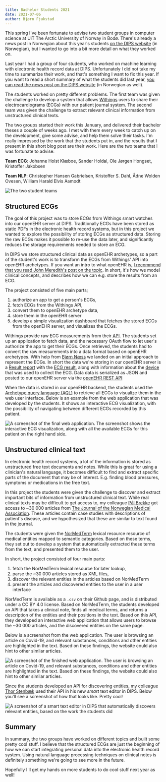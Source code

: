 ```yaml
---
title: Bachelor Students 2021
date: 2021-07-06
author: Bjørn Fjukstad
---
```


This spring I've been fortunate to advise two student groups in computer science
at UiT The Arctic University of Norway in Bodø.  There's already a news post in
Norwegian about this year's students [on the DIPS
website](https://www.dips.com/no/skrev-bachelor-dips) (in Norwegian), but I
wanted to go into a bit more detail on what they worked on.

Last year I had a group of four students, who worked on machine learning with
electronic health record data at DIPS. Unfortunately I did not take my time to
summarize their work, and that's something I want to fix this year.  If you
want to read a short summary of what the students did last year, [you can read
the news post on the DIPS
website](https://www.dips.com/no/fra-kode-bacheloroppgave-til-fast-jobb) (in
Norwegian as well).


The students worked on pretty different problems. The first team was
given the challenge to develop a system that allows
[Withings](https://www.withings.com) users to share their electrocardiograms
(ECGs) with our patient journal system. The second team was given the challenge
to extract relevant clinical information from unstructured clinical texts.

The two groups started their work this January, and delivered their bachelor
theses a couple of weeks ago. I met with them every week to catch up on the
development, give some advise, and help them solve their tasks. I'm really
impressed by the work that the students put in, and the results that I present
in this short blog post are their work. Here are the two teams that I was
fortunate to advise:

**Team ECG**: Johanne Holst Klæboe, Sander Holdal, Ole Jørgen Hongset,
Kristoffer Jakobsen

**Team NLP**: Christopher Hansen Gabrielsen, Kristoffer S. Dahl, Ådne Wolden
Ovesen, William Harald Elvis Aamodt

![The two student teams](/images/students.png)

## Structured ECGs

The goal of this project was to store ECGs from Withings smart watches into our
openEHR server at DIPS. Traditionally ECGs have been stored as static PDFs in
the electronic health record systems, but in this project we wanted to explore
the possibility of storing ECGs as structured data. Storing the raw ECGs makes
it possible to re-use the data later, and significantly reduces the storage
requirements needed to store an ECG.

In DIPS we store structured clinical data as openEHR archetypes, so a part of
the student's work is to transform the ECGs from Withings' API into openEHR
archetypes.  If you want an intro to
what openEHR is, [I recommend that you read John Meredith's post on the
topic](https://digitalhealth.wales/news/what-openehr-and-why-it-important). In
short, it's how we model clinical concepts, and describes how we can e.g. store
the results from an ECG.

The project consisted of five main parts;
1) authorize an app to get a person's ECGs,
1) fetch ECGs from the Withings API,
1) convert them to openEHR archetype data,
1) store them in the openEHR server
1) develop a simple visualization dashboard that fetches the stored ECGs from
the openEHR server, and visualizes the ECGs.

Withings provide raw ECG measurements from their
[API](https://developer.withings.com). The students set up an application to
fetch data, and the necessary OAuth flow to let user's authorize the app to get
their ECGs. Once retrieved, the students had to convert the raw measurements into
a data format based on openEHR archetypes. With help from [Bjørn
Næss](https://twitter.com/bjornna) we landed on an initial approach to represent
the ECGs. In short the data we're storing in our openEHR server is a [Result
report](https://ckm.openehr.org/ckm/archetypes/1013.1.1324) with the [ECG
result](https://ckm.openehr.org/ckm/archetypes/1013.1.276), along with
information about the [device](https://ckm.openehr.org/ckm/archetypes/1013.1.17)
that was used to collect the ECG. Data data is serialized as JSON
and posted to our openEHR server via the [openEHR REST
API](https://specifications.openehr.org/releases/ITS-REST/latest/ehr.html#composition-composition-post)

When the data is stored in our openEHR backend, the students used the [Archetype
query language
(AQL)](https://specifications.openehr.org/releases/QUERY/latest/AQL.html) to
retrieve all ECGs to visualize them in the web user interface. Below is an
example from the web application that was developed by the students. It shows an
interactive ECG visualization, with the possibility of navigating between
different ECGs recorded by this patient.


![A screenshot of the final web application. The screenshot shows the
interactive ECG visualization, along with all the available ECGs for this
patient on the right hand side. ](/images/ecg-screenshot.png)



## Unstructured clinical text

In electronic health record systems, a lot of the information is stored as
unstructured free text documents and notes. While this is great for using a
clinician's natural language, it becomes difficult to find and extract specific
parts of the document that may be of interest. E.g. finding blood pressures,
symptoms or medications in the free text.

In this project the students were given the challenge to discover and extract
important bits of information from unstructured clinical text. While real
clinical texts may be difficult to get access to, my colleague [Pål
Brekke](https://www.ous-research.no/home/edvardsen/group%20members/18806) got
access to ~30 000 articles from [The Journal of the Norwegian Medical
Association](https://tidsskriftet.no). These articles contain case studies with
descriptions of patient's disease, and we hypothesized that these are similar to
text found in the journal.

The students were given the [NorMedTerm](https://github.com/ltgoslo/NorMedTerm)
lexical resource resource of medical entities mapped to semantic categories. Based on these terms, they set out to develop a system that automatically extracted these terms from the text, and presented them to the user.

In short, the project consisted of four main parts:

1) fetch the NorMedTerm lexical resource for later lookup,
2) parse the ~30 000 articles stored as XML files,
3) discover the relevant entities in the articles based on NorMedTerm
4) present the articles and discovered entities to the user in a user interface

NorMedTerm is available as a `.csv` on their Github page, and is distributed
under a CC BY 4.0 license. Based on NorMedTerm, the students developed an API
that takes a clinical note, finds all medical terms, and returns a description
of the entities and their positions in the text. Based on this API, they
developed an interactive web application that allows users to browse the ~30 000
articles, and the discovered entities on the same page.

Below is a screenshot from the web application. The user is browsing an article
on Covid-19, and relevant substances, conditions and other entities are
highlighted in the text. Based on these findings, the website could also hint to
other similar articles.

![A screenshot of the finished web application. The user is browsing an article
on Covid-19, and relevant substances, conditions and other entities are
highlighted in the text. Based on these findings, the website could also hint to
other similar articles.](/images/nlp-1.png)

Since the students developed an API for discovering entities, my colleague [Thor
Stenbæk](https://no.linkedin.com/in/thor-stenb%C3%A6k-737837bb) used their API
in his new _smart_ text editor in DIPS. Below you'll see a screenshot of how
that looks like. Pretty cool!

![A screenshot of a smart text editor in DIPS that automatically discovers
relevant entities, based on the work the students did](/images/nlp-2.png)


## Summary

In summary, the two groups have worked on different topics and built some
pretty cool stuff. I believe that the structured ECGs are just the beginning of
how we can start integrating personal data into the electronic health record system.
Using natural language processing techniques on clinical notes is definitely
something we're going to see more in the future.

Hopefully I'll get my hands on more students to do cool stuff next year as well!

